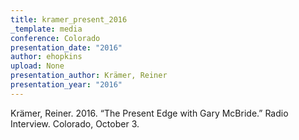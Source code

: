 ```yaml
---
title: kramer_present_2016
_template: media
conference: Colorado
presentation_date: "2016"
author: ehopkins
upload: None
presentation_author: Krämer, Reiner
presentation_year: "2016"
---
```

Krämer, Reiner. 2016. “The Present Edge with Gary McBride.” Radio Interview. Colorado, October 3.